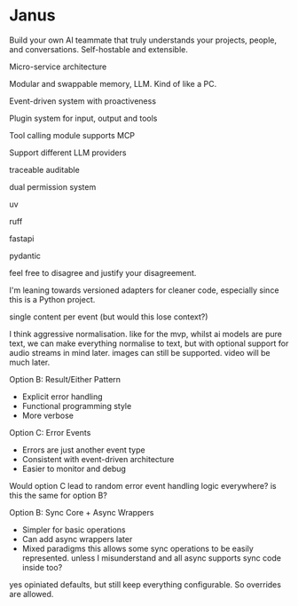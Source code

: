 # Janus

Build your own AI teammate that truly understands your projects, people, and conversations. Self-hostable and extensible.

Micro-service architecture

Modular and swappable memory, LLM. Kind of like a PC.

Event-driven system with proactiveness

Plugin system for input, output and tools

Tool calling module supports MCP

Support different LLM providers

traceable auditable

dual permission system

uv

ruff

fastapi

pydantic


feel free to disagree and justify your disagreement.

I'm leaning towards versioned adapters for cleaner code, especially since this is a Python project. 

single content per event (but would this lose context?)

I think aggressive normalisation. like for the mvp, whilst
ai models are pure text, we can make everything normalise
to text, but with optional support for audio streams in mind later.
images can still be supported. video will be much later.

Option B: Result/Either Pattern
  - Explicit error handling
  - Functional programming style
  - More verbose

Option C: Error Events
  - Errors are just another event type
  - Consistent with event-driven architecture
  - Easier to monitor and debug

Would option C lead to random error event handling logic everywhere? is this the same for option B?


Option B: Sync Core + Async Wrappers
  - Simpler for basic operations
  - Can add async wrappers later
  - Mixed paradigms
this allows some sync operations to be easily represented. unless I misunderstand and all async supports sync code inside too?

yes opiniated defaults, but still keep everything configurable. So overrides are allowed.


